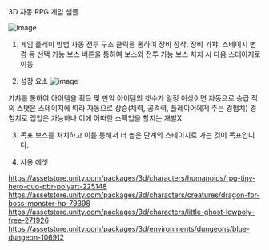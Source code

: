 3D 자동 RPG 게임 샘플

![image](https://github.com/user-attachments/assets/74caab2b-1864-408e-b0b4-6adebc277375)

1. 게임 플레이 방법
 자동 전투 구조
 클릭을 통하여 장비 장착, 장비 가챠, 스테이지 변경 등 선택 가능
 보스 버튼을 통하여 보스와 전투 가능
 보스 처치 시 다음 스테이지로 이동

2. 성장 요소
![image](https://github.com/user-attachments/assets/d8eb8a38-fd18-4e01-9d43-f5f5a4aa7eed)

 가챠를 통하여 아이템을 획득 및 만약 아이템의 갯수가 일정 이상이면 자동으로 승급
 적의 스탯은 스테이지에 따라 자동으로 상승(체력, 공격력, 플레이어에게 주는 경험치)
 경험치로 랩업은 가능하나 이에 어떠한 스팩업을 할지는 개발X

3. 목표
 보스를 처치하고 이를 통해서 더 높은 단계의 스테이지로 가는 것이 목표입니다.

4. 사용 에셋

https://assetstore.unity.com/packages/3d/characters/humanoids/rpg-tiny-hero-duo-pbr-polyart-225148
https://assetstore.unity.com/packages/3d/characters/creatures/dragon-for-boss-monster-hp-79398
https://assetstore.unity.com/packages/3d/characters/little-ghost-lowpoly-free-271926
https://assetstore.unity.com/packages/3d/environments/dungeons/blue-dungeon-106912
